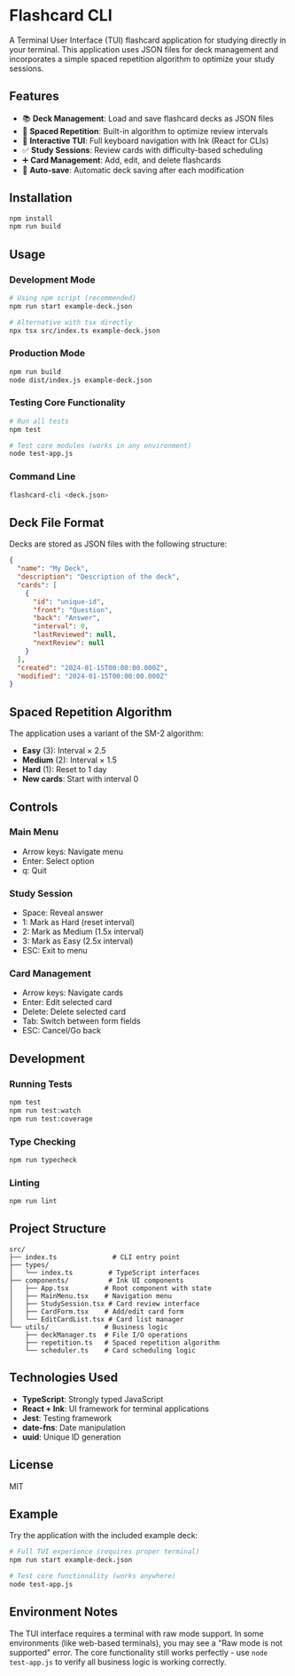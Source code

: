 # Flashcard CLI

A Terminal User Interface (TUI) flashcard application for studying directly in your terminal. This application uses JSON files for deck management and incorporates a simple spaced repetition algorithm to optimize your study sessions.

## Features

- 📚 **Deck Management**: Load and save flashcard decks as JSON files
- 🧠 **Spaced Repetition**: Built-in algorithm to optimize review intervals
- 🎯 **Interactive TUI**: Full keyboard navigation with Ink (React for CLIs)
- ✅ **Study Sessions**: Review cards with difficulty-based scheduling
- ➕ **Card Management**: Add, edit, and delete flashcards
- 💾 **Auto-save**: Automatic deck saving after each modification

## Installation

```bash
npm install
npm run build
```

## Usage

### Development Mode
```bash
# Using npm script (recommended)
npm run start example-deck.json

# Alternative with tsx directly  
npx tsx src/index.ts example-deck.json
```

### Production Mode
```bash
npm run build
node dist/index.js example-deck.json
```

### Testing Core Functionality
```bash
# Run all tests
npm test

# Test core modules (works in any environment)
node test-app.js
```

### Command Line
```bash
flashcard-cli <deck.json>
```

## Deck File Format

Decks are stored as JSON files with the following structure:

```json
{
  "name": "My Deck",
  "description": "Description of the deck",
  "cards": [
    {
      "id": "unique-id",
      "front": "Question",
      "back": "Answer", 
      "interval": 0,
      "lastReviewed": null,
      "nextReview": null
    }
  ],
  "created": "2024-01-15T00:00:00.000Z",
  "modified": "2024-01-15T00:00:00.000Z"
}
```

## Spaced Repetition Algorithm

The application uses a variant of the SM-2 algorithm:

- **Easy** (3): Interval × 2.5
- **Medium** (2): Interval × 1.5  
- **Hard** (1): Reset to 1 day
- **New cards**: Start with interval 0

## Controls

### Main Menu
- Arrow keys: Navigate menu
- Enter: Select option
- q: Quit

### Study Session
- Space: Reveal answer
- 1: Mark as Hard (reset interval)
- 2: Mark as Medium (1.5x interval)
- 3: Mark as Easy (2.5x interval)
- ESC: Exit to menu

### Card Management
- Arrow keys: Navigate cards
- Enter: Edit selected card
- Delete: Delete selected card
- Tab: Switch between form fields
- ESC: Cancel/Go back

## Development

### Running Tests
```bash
npm test
npm run test:watch
npm run test:coverage
```

### Type Checking
```bash
npm run typecheck
```

### Linting
```bash
npm run lint
```

## Project Structure

```
src/
├── index.ts              # CLI entry point
├── types/
│   └── index.ts         # TypeScript interfaces
├── components/          # Ink UI components
│   ├── App.tsx         # Root component with state
│   ├── MainMenu.tsx    # Navigation menu
│   ├── StudySession.tsx # Card review interface
│   ├── CardForm.tsx    # Add/edit card form
│   └── EditCardList.tsx # Card list manager
└── utils/              # Business logic
    ├── deckManager.ts  # File I/O operations
    ├── repetition.ts   # Spaced repetition algorithm
    └── scheduler.ts    # Card scheduling logic
```

## Technologies Used

- **TypeScript**: Strongly typed JavaScript
- **React + Ink**: UI framework for terminal applications
- **Jest**: Testing framework
- **date-fns**: Date manipulation
- **uuid**: Unique ID generation

## License

MIT

## Example

Try the application with the included example deck:

```bash
# Full TUI experience (requires proper terminal)
npm run start example-deck.json

# Test core functionality (works anywhere)
node test-app.js
```

## Environment Notes

The TUI interface requires a terminal with raw mode support. In some environments (like web-based terminals), you may see a "Raw mode is not supported" error. The core functionality still works perfectly - use `node test-app.js` to verify all business logic is working correctly.